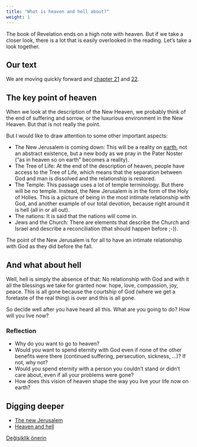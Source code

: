 ```yaml
---
title: "What is heaven and hell about?"
weight: 1
---
```



The book of Revelation ends on a high note with heaven. But if we take a closer look, there is a lot that is easily overlooked in the reading. Let’s take a look together.


## Our text

<a name="6a6c"></a>
We are moving quickly forward and [chapter 21](https://www.bibleserver.com/NIV/Revelation21) and [22](https://www.bibleserver.com/NIV/Revelation22).


## The key point of heaven

<a name="2929"></a>
When we look at the description of the New Heaven, we probably think of the end of suffering and sorrow, or the luxurious environment in the New Heaven. But that is not really the point.

But I would like to draw attention to some other important aspects:

- The New Jerusalem is coming down: This will be a reality on [earth](https://www.bibleserver.com/NIV/Revelation22), not an abstract existence, but a new body as we pray in the Pater Noster (“as in heaven so on earth” becomes a reality).
- The Tree of Life: At the end of the description of heaven, people have access to the Tree of Life, which means that the separation between God and man is dissolved and the relationship is restored.
- The Temple: This passage uses a lot of temple terminology. But there will be no temple. Instead, the New Jerusalem is in the form of the Holy of Holies. This is a picture of being in the most intimate relationship with God, and another example of our total devotion, because right around it is hell (all in or all out).
- The nations: It is said that the nations will come in.
- Jews and the Church: There are elements that describe the Church and Israel and describe a reconciliation (that should happen before ;-)).


The point of the New Jerusalem is for all to have an intimate relationship with God as they did before the fall.


## And what about hell

<a name="570f"></a>
Well, hell is simply the absence of that: No relationship with God and with it all the blessings we take for granted now: hope, love, compassion, joy, peace. This is all gone because the courtship of God (where we get a foretaste of the real thing) is over and this is all gone.

So decide well after you have heard all this. What are you going to do? How will you live now?


### Reflection

<a name="27f7"></a>
- Why do you want to go to heaven?
- Would you want to spend eternity with God even if none of the other benefits were there (continued suffering, persecution, sickness, …)? If not, why not?
- Would you spend eternity with a person you couldn’t stand or didn’t care about, even if all your problems were gone?
- How does this vision of heaven shape the way you live your life now on earth?







## Digging deeper

<a name="9282"></a>
- [The new Jerusalem](../../../../content/paradise/expl/the-new-jerusalem)
- [Heaven and hell](../../../../content/paradise/expl/heaven-and-hell)







[Değişiklik önerin](https://github.com/revelation-today/revelation-today/blob/main/exampleSite/content/docs/content/paradise/appl/what-is-heaven-and-hell-about.md)

